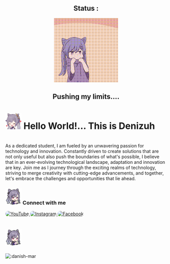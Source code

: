 <div align="center">
  <h2>Status :</h2>
  <img class="imo" src="https://github.com/danish-mar/danish-mar/blob/main/tenor.gif?raw=true" width="200" height="200" style="border-radius: 30"></img>
  <h2>Pushing my limits....</h2>
  <div align="left">
    <h1><img alt="kokomi" src="https://raw.githubusercontent.com/danish-mar/danish-mar/main/sticker_7.png" width=50 height="50">  Hello World!... This is Denizuh </h1>
   
<br>
As a dedicated student, I am fueled by an unwavering passion for technology and innovation. Constantly driven to create solutions that are not only useful but also push the boundaries of what's possible, I believe that in an ever-evolving technological landscape, adaptation and innovation are key. Join me as I journey through the exciting realms of technology, striving to merge creativity with cutting-edge advancements, and together, let's embrace the challenges and opportunities that lie ahead.
</div>

<div align="left">
  <h3>     <img src="https://raw.githubusercontent.com/danish-mar/danish-mar/main/sticker_24%20(1).png" width="50" height="50">  Connect with me</h3>

  <a href="https://www.youtube.com/channel/UCzFUJm_8swv_qnVbuhnU4FQ" target="_blank">
    <img alt="YouTube" src="https://img.shields.io/badge/YouTube-000000?style=for-the-badge&logo=youtube&logoColor=white" style="border-radius: 15px;">
  </a>

  <a href="https://www.instagram.com/gamerz_dennis/" target="_blank">
    <img alt="Instagram" src="https://img.shields.io/badge/Instagram-000000?style=for-the-badge&logo=instagram&logoColor=white" style="border-radius: 15px;">
  </a>

  <a href="https://www.facebook.com/profile.php?id=100017394582809" target="_blank">
    <img alt="Facebook" src="https://img.shields.io/badge/Facebook-000000?style=for-the-badge&logo=facebook&logoColor=white" style="border-radius: 15px;">
  </a>
</div>

</div>

<div align="left">
    <H1>    <img src="https://raw.githubusercontent.com/danish-mar/danish-mar/main/sticker_24%20(1).png" width="50" height="50"> </H1>
     <img src="https://count.getloli.com/get/@:danish-mar" alt=":danish-mar"/>
</div>


<!--
**danish-mar/danish-mar** is a ✨ _special_ ✨ repository because its `README.md` (this file) appears on your GitHub profile.

Here are some ideas to get you started:

- 🔭 I’m currently working on ...
- 🌱 I’m currently learning ...
- 👯 I’m looking to collaborate on ...
- 🤔 I’m looking for help with ...
- 💬 Ask me about ...
- 📫 How to reach me: ...
- 😄 Pronouns: ...
- ⚡ Fun fact: ...
-->
